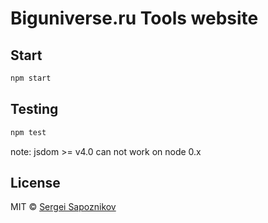 # Biguniverse.ru Tools website


## Start

```sh
npm start
```

## Testing

```sh
npm test
```

note: jsdom >= v4.0 can not work on node 0.x


## License

MIT © [Sergei Sapoznikov](http://biguniverse.ru/virable-star-planner)
